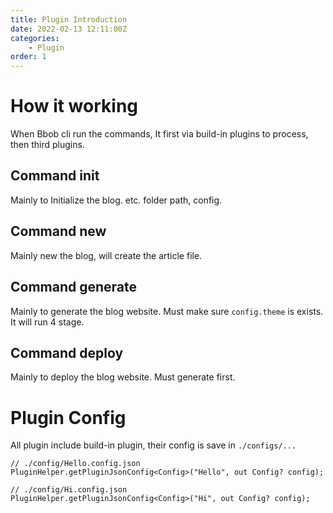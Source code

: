 ```yaml
---
title: Plugin Introduction
date: 2022-02-13 12:11:00Z
categories:
    - Plugin
order: 1
---
```

# How it working
When Bbob cli run the commands, It first via build-in plugins to process, then third plugins.
## Command init
Mainly to Initialize the blog. etc. folder path, config.

## Command new <type>
Mainly new the blog, will create the article file. 

## Command generate
Mainly to generate the blog website. Must make sure `config.theme` is exists. It will run 4 stage.

## Command deploy
Mainly to deploy the blog website. Must generate first.

# Plugin Config
All plugin include build-in plugin, their config is save in `./configs/...`
```
// ./config/Hello.config.json
PluginHelper.getPluginJsonConfig<Config>("Hello", out Config? config);

// ./config/Hi.config.json
PluginHelper.getPluginJsonConfig<Config>("Hi", out Config? config);
```